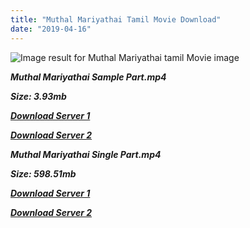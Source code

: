 ```yaml
---
title: "Muthal Mariyathai Tamil Movie Download"
date: "2019-04-16"
---
```


![Image result for Muthal Mariyathai tamil Movie image](https://m.media-amazon.com/images/M/MV5BYWQ0MjRlMDEtZDc5OC00ZjU0LTk0NGEtYThkOGVlZTJhMWUxXkEyXkFqcGdeQXVyMzU0NzkwMDg@._V1_UY268_CR4,0,182,268_AL_.jpg)

**_Muthal Mariyathai Sample Part.mp4_**

**_Size: 3.93mb_**

**_[Download Server 1](http://b5.wetransfer.vip/files/{169df08cb8e74ebadb8a44297cb1b6497cb77520eb9064bb3027e0e0c1bcc485}20Actor{169df08cb8e74ebadb8a44297cb1b6497cb77520eb9064bb3027e0e0c1bcc485}20Hits{169df08cb8e74ebadb8a44297cb1b6497cb77520eb9064bb3027e0e0c1bcc485}20Collection/Sivaji{169df08cb8e74ebadb8a44297cb1b6497cb77520eb9064bb3027e0e0c1bcc485}20Movies{169df08cb8e74ebadb8a44297cb1b6497cb77520eb9064bb3027e0e0c1bcc485}20Collections/Muthal{169df08cb8e74ebadb8a44297cb1b6497cb77520eb9064bb3027e0e0c1bcc485}20Mariyathai{169df08cb8e74ebadb8a44297cb1b6497cb77520eb9064bb3027e0e0c1bcc485}20(1985)/Muthal{169df08cb8e74ebadb8a44297cb1b6497cb77520eb9064bb3027e0e0c1bcc485}20Mariyathai{169df08cb8e74ebadb8a44297cb1b6497cb77520eb9064bb3027e0e0c1bcc485}20{169df08cb8e74ebadb8a44297cb1b6497cb77520eb9064bb3027e0e0c1bcc485}20Sample{169df08cb8e74ebadb8a44297cb1b6497cb77520eb9064bb3027e0e0c1bcc485}20HD.mp4)_**

**_[Download Server 2](http://b5.wetransfer.vip/files/{169df08cb8e74ebadb8a44297cb1b6497cb77520eb9064bb3027e0e0c1bcc485}20Actor{169df08cb8e74ebadb8a44297cb1b6497cb77520eb9064bb3027e0e0c1bcc485}20Hits{169df08cb8e74ebadb8a44297cb1b6497cb77520eb9064bb3027e0e0c1bcc485}20Collection/Sivaji{169df08cb8e74ebadb8a44297cb1b6497cb77520eb9064bb3027e0e0c1bcc485}20Movies{169df08cb8e74ebadb8a44297cb1b6497cb77520eb9064bb3027e0e0c1bcc485}20Collections/Muthal{169df08cb8e74ebadb8a44297cb1b6497cb77520eb9064bb3027e0e0c1bcc485}20Mariyathai{169df08cb8e74ebadb8a44297cb1b6497cb77520eb9064bb3027e0e0c1bcc485}20(1985)/Muthal{169df08cb8e74ebadb8a44297cb1b6497cb77520eb9064bb3027e0e0c1bcc485}20Mariyathai{169df08cb8e74ebadb8a44297cb1b6497cb77520eb9064bb3027e0e0c1bcc485}20{169df08cb8e74ebadb8a44297cb1b6497cb77520eb9064bb3027e0e0c1bcc485}20Sample{169df08cb8e74ebadb8a44297cb1b6497cb77520eb9064bb3027e0e0c1bcc485}20HD.mp4)_**

**_Muthal Mariyathai Single Part.mp4_**

**_Size: 598.51mb_**

**_[Download Server 1](http://b5.wetransfer.vip/files/{169df08cb8e74ebadb8a44297cb1b6497cb77520eb9064bb3027e0e0c1bcc485}20Actor{169df08cb8e74ebadb8a44297cb1b6497cb77520eb9064bb3027e0e0c1bcc485}20Hits{169df08cb8e74ebadb8a44297cb1b6497cb77520eb9064bb3027e0e0c1bcc485}20Collection/Sivaji{169df08cb8e74ebadb8a44297cb1b6497cb77520eb9064bb3027e0e0c1bcc485}20Movies{169df08cb8e74ebadb8a44297cb1b6497cb77520eb9064bb3027e0e0c1bcc485}20Collections/Muthal{169df08cb8e74ebadb8a44297cb1b6497cb77520eb9064bb3027e0e0c1bcc485}20Mariyathai{169df08cb8e74ebadb8a44297cb1b6497cb77520eb9064bb3027e0e0c1bcc485}20(1985)/Muthal{169df08cb8e74ebadb8a44297cb1b6497cb77520eb9064bb3027e0e0c1bcc485}20Mariyathai{169df08cb8e74ebadb8a44297cb1b6497cb77520eb9064bb3027e0e0c1bcc485}20{169df08cb8e74ebadb8a44297cb1b6497cb77520eb9064bb3027e0e0c1bcc485}20Single{169df08cb8e74ebadb8a44297cb1b6497cb77520eb9064bb3027e0e0c1bcc485}20Part{169df08cb8e74ebadb8a44297cb1b6497cb77520eb9064bb3027e0e0c1bcc485}20HD.mp4)_**

**_[Download Server 2](http://b5.wetransfer.vip/files/{169df08cb8e74ebadb8a44297cb1b6497cb77520eb9064bb3027e0e0c1bcc485}20Actor{169df08cb8e74ebadb8a44297cb1b6497cb77520eb9064bb3027e0e0c1bcc485}20Hits{169df08cb8e74ebadb8a44297cb1b6497cb77520eb9064bb3027e0e0c1bcc485}20Collection/Sivaji{169df08cb8e74ebadb8a44297cb1b6497cb77520eb9064bb3027e0e0c1bcc485}20Movies{169df08cb8e74ebadb8a44297cb1b6497cb77520eb9064bb3027e0e0c1bcc485}20Collections/Muthal{169df08cb8e74ebadb8a44297cb1b6497cb77520eb9064bb3027e0e0c1bcc485}20Mariyathai{169df08cb8e74ebadb8a44297cb1b6497cb77520eb9064bb3027e0e0c1bcc485}20(1985)/Muthal{169df08cb8e74ebadb8a44297cb1b6497cb77520eb9064bb3027e0e0c1bcc485}20Mariyathai{169df08cb8e74ebadb8a44297cb1b6497cb77520eb9064bb3027e0e0c1bcc485}20{169df08cb8e74ebadb8a44297cb1b6497cb77520eb9064bb3027e0e0c1bcc485}20Single{169df08cb8e74ebadb8a44297cb1b6497cb77520eb9064bb3027e0e0c1bcc485}20Part{169df08cb8e74ebadb8a44297cb1b6497cb77520eb9064bb3027e0e0c1bcc485}20HD.mp4)_**
